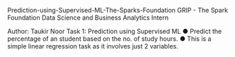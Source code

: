 Prediction-using-Supervised-ML-The-Sparks-Foundation
GRIP - The Spark Foundation
Data Science and Business Analytics Intern

Author: Taukir Noor
Task 1: Prediction using Supervised ML ● Predict the percentage of an student based on the no. of study hours. ● This is a simple linear regression task as it involves just 2 variables.
